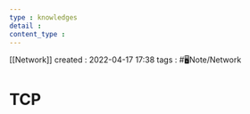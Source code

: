 ```yaml
---
type : knowledges
detail : 
content_type :
---
```


[[Network]]
created : 2022-04-17 17:38
tags : #🖥️Note/Network 

# TCP
